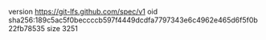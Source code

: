 version https://git-lfs.github.com/spec/v1
oid sha256:189c5ac5f0beccccb597f4449dcdfa7797343e6c4962e465d6f5f0b22fb78535
size 3251

